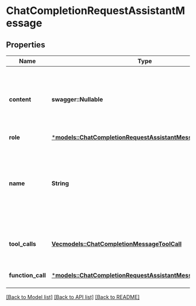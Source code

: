 # ChatCompletionRequestAssistantMessage

## Properties
Name | Type | Description | Notes
------------ | ------------- | ------------- | -------------
**content** | **swagger::Nullable<String>** | The contents of the assistant message. Required unless `tool_calls` or `function_call` is specified.  | [optional] [default to None]
**role** | [***models::ChatCompletionRequestAssistantMessageRole**](ChatCompletionRequestAssistantMessage_role.md) |  | 
**name** | **String** | An optional name for the participant. Provides the model information to differentiate between participants of the same role. | [optional] [default to None]
**tool_calls** | [**Vec<models::ChatCompletionMessageToolCall>**](ChatCompletionMessageToolCall.md) | The tool calls generated by the model, such as function calls. | [optional] [default to None]
**function_call** | [***models::ChatCompletionRequestAssistantMessageFunctionCall**](ChatCompletionRequestAssistantMessage_function_call.md) |  | [optional] [default to None]

[[Back to Model list]](../README.md#documentation-for-models) [[Back to API list]](../README.md#documentation-for-api-endpoints) [[Back to README]](../README.md)


